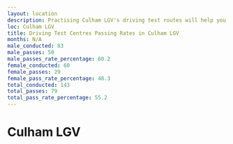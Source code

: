 ```yaml
---
layout: location
description: Practising Culham LGV's driving test routes will help you become more confident in your gear-changing abilities.
loc: Culham LGV
title: Driving Test Centres Passing Rates in Culham LGV
months: N/A
male_conducted: 83
male_passes: 50
male_passes_rate_percentage: 60.2
female_conducted: 60
female_passes: 29
female_pass_rate_percentage: 48.3
total_conducted: 143
total_passes: 79
total_pass_rate_percentage: 55.2
---
```


# Culham LGV
